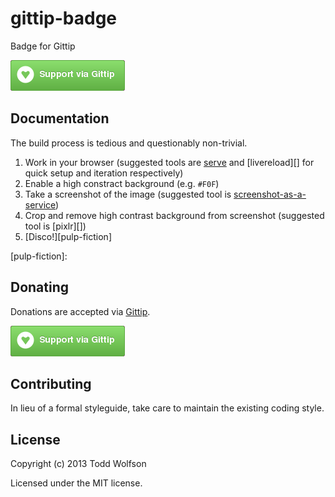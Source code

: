 # gittip-badge

Badge for Gittip

[![Gittip badge][badge]][badge]

[badge]: dist/gittip.png

## Documentation
The build process is tedious and questionably non-trivial.

1. Work in your browser (suggested tools are [serve][] and [livereload][] for quick setup and iteration respectively)
2. Enable a high constract background (e.g. `#F0F`)
3. Take a screenshot of the image (suggested tool is [screenshot-as-a-service][screenshot])
4. Crop and remove high contrast background from screenshot (suggested tool is [pixlr][])
5. [Disco!][pulp-fiction]

[serve]:
[livereload]:
[screenshot]:
[pixlr]:
[pulp-fiction]:

## Donating
Donations are accepted via [Gittip][gittip].

[![Donate on Gittip][badge]][gittip]

[gittip]: https://www.gittip.com/twolfson/

## Contributing
In lieu of a formal styleguide, take care to maintain the existing coding style.

## License
Copyright (c) 2013 Todd Wolfson

Licensed under the MIT license.
